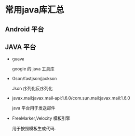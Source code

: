 # 常用java库汇总

## Android 平台

## JAVA 平台

- guava

  google 的 java 工具库

- Gson/fastjson/jackson

  Json 序列化反序列化

- javax.mail:javax.mail-api:1.6.0/com.sun.mail:javax.mail:1.6.0
  
  java 平台用于发送邮件

- FreeMarker,Velocity 模板引擎
  
  用于按照模板生成代码.
  